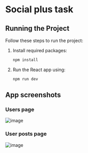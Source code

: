 # Social plus task

## Running the Project

Follow these steps to run the project:

1. Install required packages:

   ```bash
   npm install
   ```

2. Run the React app using:

   ```bash
   npm run dev
   ```

## App screenshots

### Users page
![image](https://github.com/user-attachments/assets/e8b3fb1f-a67d-4c2e-b7d4-2fa85a11593c)

### User posts page
![image](https://github.com/user-attachments/assets/6accee21-7fcf-49d6-bbac-ea6afffbb5d3)
